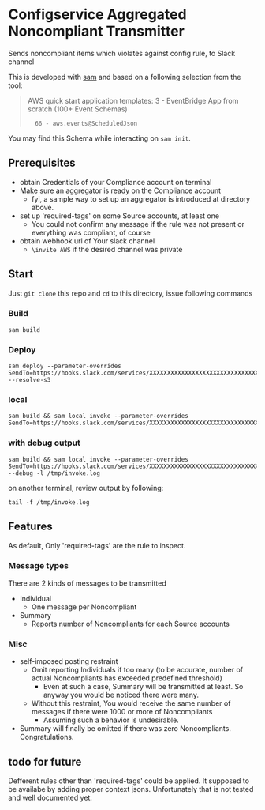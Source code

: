 # Configservice Aggregated Noncompliant Transmitter

Sends noncompliant items which violates against config rule, to Slack channel

This is developed with [sam](https://aws.amazon.com/serverless/sam/) and based on a following selection from the tool:

>
> AWS quick start application templates:
>         3 - EventBridge App from scratch (100+ Event Schemas)
>
>       66 - aws.events@ScheduledJson

You may find this Schema while interacting on `sam init`.

## Prerequisites

- obtain Credentials of your Compliance account on terminal
- Make sure an aggregator is ready on the Compliance account
  - fyi, a sample way to set up an aggregator is introduced at directory above.
- set up 'required-tags' on some Source accounts, at least one
  - You could not confirm any message if the rule was not present or everything was compliant, of course
- obtain webhook url of Your slack channel
  - `\invite AWS` if the desired channel was private

## Start

Just `git clone` this repo and `cd` to this directory, issue following commands

### Build

`sam build`

### Deploy

```
sam deploy --parameter-overrides SendTo=https://hooks.slack.com/services/XXXXXXXXXXXXXXXXXXXXXXXXXXXXXXXXXXXXXXXXXXXXXX --resolve-s3
```

### local

```
sam build && sam local invoke --parameter-overrides SendTo=https://hooks.slack.com/services/XXXXXXXXXXXXXXXXXXXXXXXXXXXXXXXXXXXXXXXXXXXXXX
```

### with debug output

```
sam build && sam local invoke --parameter-overrides SendTo=https://hooks.slack.com/services/XXXXXXXXXXXXXXXXXXXXXXXXXXXXXXXXXXXXXXXXXXXXXX --debug -l /tmp/invoke.log
```

on another terminal, review output by following:

`tail -f /tmp/invoke.log`

## Features

As default, Only 'required-tags' are the rule to inspect.

### Message types

There are 2 kinds of messages to be transmitted

- Individual
  - One message per Noncompliant
- Summary
  - Reports number of Noncompliants for each Source accounts

### Misc

- self-imposed posting restraint
  - Omit reporting Individuals if too many (to be accurate, number of actual Noncompliants has exceeded predefined threshold)
    - Even at such a case, Summary will be transmitted at least. So anyway you would be noticed there were many.
  - Without this restraint, You would receive the same number of messages if there were 1000 or more of Noncompliants
    - Assuming such a behavior is undesirable.
- Summary will finally be omitted if there was zero Noncompliants. Congratulations.

## todo for future

Defferent rules other than 'required-tags' could be applied.
It supposed to be availabe by adding proper context jsons.
Unfortunately that is not tested and well documented yet.

<!-- configservice-aggregated-violation-transmitter -->
